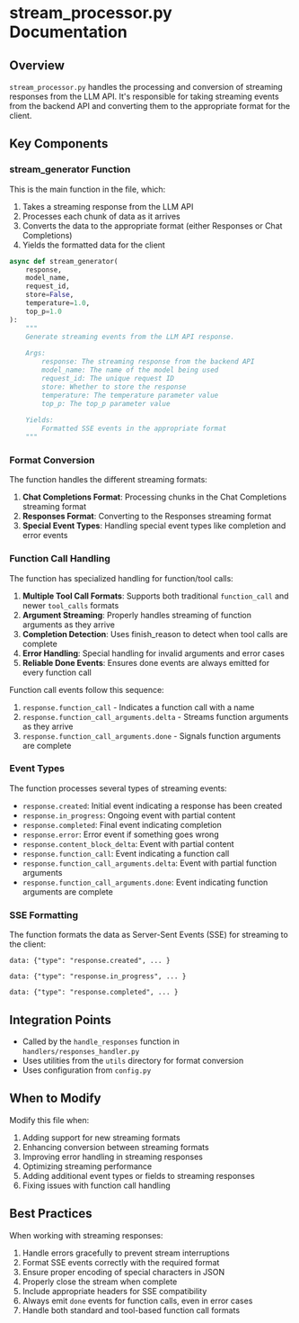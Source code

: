 # stream_processor.py Documentation

## Overview

`stream_processor.py` handles the processing and conversion of streaming responses from the LLM API. It's responsible for taking streaming events from the backend API and converting them to the appropriate format for the client.

## Key Components

### stream_generator Function

This is the main function in the file, which:

1. Takes a streaming response from the LLM API
2. Processes each chunk of data as it arrives
3. Converts the data to the appropriate format (either Responses or Chat Completions)
4. Yields the formatted data for the client

```python
async def stream_generator(
    response, 
    model_name, 
    request_id, 
    store=False, 
    temperature=1.0, 
    top_p=1.0
):
    """
    Generate streaming events from the LLM API response.
    
    Args:
        response: The streaming response from the backend API
        model_name: The name of the model being used
        request_id: The unique request ID
        store: Whether to store the response
        temperature: The temperature parameter value
        top_p: The top_p parameter value
        
    Yields:
        Formatted SSE events in the appropriate format
    """
```

### Format Conversion

The function handles the different streaming formats:

1. **Chat Completions Format**: Processing chunks in the Chat Completions streaming format
2. **Responses Format**: Converting to the Responses streaming format
3. **Special Event Types**: Handling special event types like completion and error events

### Function Call Handling

The function has specialized handling for function/tool calls:

1. **Multiple Tool Call Formats**: Supports both traditional `function_call` and newer `tool_calls` formats
2. **Argument Streaming**: Properly handles streaming of function arguments as they arrive
3. **Completion Detection**: Uses finish_reason to detect when tool calls are complete
4. **Error Handling**: Special handling for invalid arguments and error cases
5. **Reliable Done Events**: Ensures done events are always emitted for every function call

Function call events follow this sequence:
1. `response.function_call` - Indicates a function call with a name
2. `response.function_call_arguments.delta` - Streams function arguments as they arrive
3. `response.function_call_arguments.done` - Signals function arguments are complete

### Event Types

The function processes several types of streaming events:

- `response.created`: Initial event indicating a response has been created
- `response.in_progress`: Ongoing event with partial content
- `response.completed`: Final event indicating completion
- `response.error`: Error event if something goes wrong
- `response.content_block_delta`: Event with partial content
- `response.function_call`: Event indicating a function call
- `response.function_call_arguments.delta`: Event with partial function arguments
- `response.function_call_arguments.done`: Event indicating function arguments are complete

### SSE Formatting

The function formats the data as Server-Sent Events (SSE) for streaming to the client:

```
data: {"type": "response.created", ... }

data: {"type": "response.in_progress", ... }

data: {"type": "response.completed", ... }
```

## Integration Points

- Called by the `handle_responses` function in `handlers/responses_handler.py`
- Uses utilities from the `utils` directory for format conversion
- Uses configuration from `config.py`

## When to Modify

Modify this file when:

1. Adding support for new streaming formats
2. Enhancing conversion between streaming formats
3. Improving error handling in streaming responses
4. Optimizing streaming performance
5. Adding additional event types or fields to streaming responses
6. Fixing issues with function call handling

## Best Practices

When working with streaming responses:

1. Handle errors gracefully to prevent stream interruptions
2. Format SSE events correctly with the required format
3. Ensure proper encoding of special characters in JSON
4. Properly close the stream when complete
5. Include appropriate headers for SSE compatibility
6. Always emit `done` events for function calls, even in error cases
7. Handle both standard and tool-based function call formats
